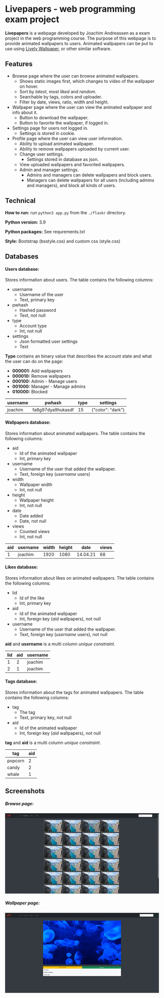 # Livepapers - web programming exam project
**Livepapers** is a webpage developed by Joachim Andreassen as a exam project in the web programming course. The purpose of this webpage is to provide animated wallpapers to users. Animated wallpapers can be put to use using <a href="https://rocksdanister.github.io/lively/#three">Lively Wallpaper</a>, or other similar software.



## Features

* Browse page where the user can browse animated wallpapers.
  * Shows static images first, which changes to video of the wallpaper on hover.
  * Sort by *latest*, *most liked* and *random*.
  * Searchable by tags, colors and uploader.
  * Filter by date, views, ratio, width and height.
* Wallpaper page where the user can view the animated wallpaper and info about it.
  * Button to download the wallpaper.
  * Button to favorite the wallpaper, if logged in.
* Settings page for users not logged in.
  * Settings is stored in cookie.
* Profile page where the user can view user information.
  * Ability to upload animated wallpaper.
  * Ability to remove wallpapers uploaded by current user.
  * Change user settings.
    * Settings stored in database as json.
  * View uploaded wallpapers and favorited wallpapers.
  * Admin and manager settings.
    * Admins and managers can delete wallpapers and block users.
    * Managers can delete wallpapers for all users (including admins and managers), and block all kinds of users.



## Technical

**How to run:**  run `python3 app.py` from the `./flaskr` directory.

**Python version:** 3.9

**Python packages:** See requrements.txt

**Style:** Bootstrap (bsstyle.css) and custom css (style.css)



## Databases

#### Users database:

Stores information about users. The table contains the following columns:

* username
  * Username of the user
  * Text, primary key
* pwhash
  * Hashed password
  * Text, not null
* type
  * Account type
  * Int, not null
* settings
  * Json formatted user settings
  * Text

**Type** contains an binary value that describes the account state and what the user can do on the page:

* **000001:** Add wallpapers
* **000010:** Remove wallpapers
* **000100:** Admin - Manage users
* **001000:** Manager - Manage admins
* **010000:** Blocked

<table>
    <thead>
        <tr><th>username</th><th>pwhash</th><th>type</th><th>settings</th></tr>
    </thead>
	<tbody>
        <tr><td>joachim</td><td>fa8g97dya9hukasdf</td><td>15</td><td>{"color": "dark"}</td></tr>
    </tbody>
</table>




#### Wallpapers database:

Stores information about animated wallpapers. The table contains the following columns:

* aid
  * Id of the animated wallpaper
  * Int, primary key
* username
  * Username of the user that added the wallpaper.
  * Text, foreign key (*username* users)
* width
  * Wallpaper width
  * Int, not null
* height
  * Wallpaper height
  * Int, not null
* date
  * Date added
  * Date, not null
* views
  * Counted views
  * Int, not null

<table>
    <thead>
        <tr><th>aid</th><th>username</th><th>width</th><th>height</th><th>date</th><th>views</th></tr>
    </thead>
	<tbody>
        <tr><td>1</td><td>joachim</td><td>1920</td><td>1080</td><td>14.04.21</td><td>68</td></tr>
    </tbody>
</table>



#### Likes database:

Stores information about likes on animated wallpapers. The table contains the following columns:

* lid
  * Id of the like
  * Int, primary key
* aid
  * Id of the animated wallpaper
  * Int, foreign key (*aid* wallpapers), not null
* username
  * Username of the user that added the wallpaper.
  * Text, foreign key (*username* users), not null

**aid** and **username** is a multi column *unique constraint*.

<table>
    <thead>
        <tr><th>lid</th><th>aid</th><th>username</th></tr>
    </thead>
	<tbody>
        <tr><td>1</td><td>2</td><td>joachim</td></tr>
        <tr><td>2</td><td>1</td><td>joachim</td></tr>
    </tbody>
</table>


#### Tags database:

Stores information about the tags for animated wallpapers. The table contains the following columns:

* tag
  * The tag
  * Text, primary key, not null
* aid
  * Id of the animated wallpaper
  * Int, foreign key (*aid* wallpapers), not null

**tag** and **aid** is a multi column *unique constraint*.

<table>
    <thead>
        <tr><th>tag</th><th>aid</th></tr>
    </thead>
	<tbody>
        <tr><td>popcorn</td><td>2</td></tr>
        <tr><td>candy</td><td>2</td></tr>
        <tr><td>whale</td><td>1</td></tr>
    </tbody>
</table>


## Screenshots

##### Browse page:

![screenshot_browse](\assets\screenshot_browse.JPG)



##### Wallpaper page:

![screenshot_wallpaper](\assets\screenshot_wallpaper.png)

